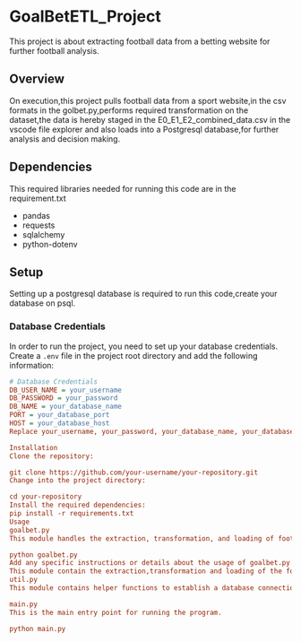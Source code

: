 # GoalBetETL_Project
This project is about extracting football data from a betting website for further football analysis.

## Overview
On execution,this project pulls football data from a sport website,in the csv formats in the golbet.py,performs required transformation on the dataset,the data is hereby staged in the E0_E1_E2_combined_data.csv in the vscode file explorer and also loads into a Postgresql database,for further analysis and decision making.

## Dependencies

This required libraries needed for running this code are in the requirement.txt
- pandas
- requests
- sqlalchemy
- python-dotenv

## Setup
Setting up a postgresql database is required to run this code,create your database on psql.
### Database Credentials

In order to run the project, you need to set up your database credentials. Create a `.env` file in the project root directory and add the following information:

```ini
# Database Credentials
DB_USER_NAME = your_username
DB_PASSWORD = your_password
DB_NAME = your_database_name
PORT = your_database_port
HOST = your_database_host
Replace your_username, your_password, your_database_name, your_database_port, and your_database_host with your actual database credentials.

Installation
Clone the repository:

git clone https://github.com/your-username/your-repository.git
Change into the project directory:

cd your-repository
Install the required dependencies:
pip install -r requirements.txt
Usage
goalbet.py
This module handles the extraction, transformation, and loading of football data.

python goalbet.py
Add any specific instructions or details about the usage of goalbet.py.
This module contain the extraction,transformation and loading of the football data gotten from the sport website.
util.py
This module contains helper functions to establish a database connection.

main.py
This is the main entry point for running the program.

python main.py
